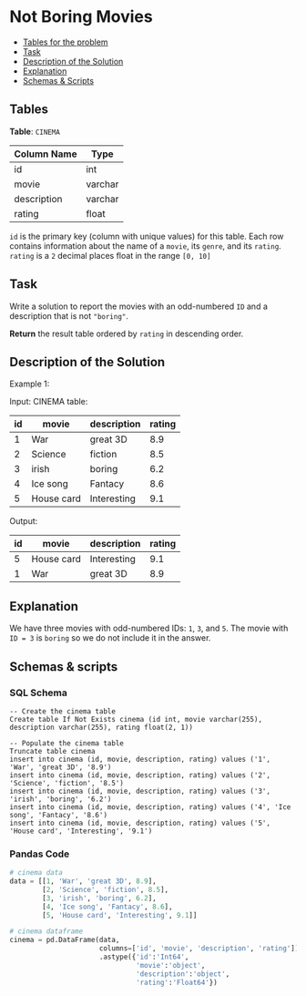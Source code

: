 # Not Boring Movies

- [Tables for the problem](#tables)
- [Task](#task)
- [Description of the Solution](#description-of-the-solution)
- [Explanation](#explanation)
- [Schemas & Scripts](#schemas--scripts)

## Tables 

**Table**: `CINEMA`

| Column Name | Type    |
|-------------|---------|
| id          | int     |
| movie       | varchar |
| description | varchar |
| rating      | float   |

`id` is the primary key (column with unique values) for this table.
Each row contains information about the name of a `movie`, its `genre`, and its `rating`.
`rating` is a `2` decimal places float in the range `[0, 10]`

## Task

Write a solution to report the movies with an odd-numbered `ID` and a description that is not `"boring"`.

**Return** the result table ordered by `rating` in descending order.

## Description of the Solution ##

Example 1:

Input: 
CINEMA table:

| id  | movie      | description | rating |
|-----|------------|-------------|--------|
| 1   | War        | great 3D    | 8.9    |
| 2   | Science    | fiction     | 8.5    |
| 3   | irish      | boring      | 6.2    |
| 4   | Ice song   | Fantacy     | 8.6    |
| 5   | House card | Interesting | 9.1    |

Output: 

| id  | movie      | description | rating |
|-----|------------|----|--------|
| 5   | House card | Interesting | 9.1    |
| 1   | War        | great 3D    | 8.9    |

## Explanation ##

We have three movies with odd-numbered IDs: `1`, `3`, and `5`. The movie with 
`ID = 3` is `boring` so we do not include it in the answer.

## Schemas & scripts

### SQL Schema

```genericsql
-- Create the cinema table
Create table If Not Exists cinema (id int, movie varchar(255), description varchar(255), rating float(2, 1))
    
-- Populate the cinema table
Truncate table cinema
insert into cinema (id, movie, description, rating) values ('1', 'War', 'great 3D', '8.9')
insert into cinema (id, movie, description, rating) values ('2', 'Science', 'fiction', '8.5')
insert into cinema (id, movie, description, rating) values ('3', 'irish', 'boring', '6.2')
insert into cinema (id, movie, description, rating) values ('4', 'Ice song', 'Fantacy', '8.6')
insert into cinema (id, movie, description, rating) values ('5', 'House card', 'Interesting', '9.1')
```

### Pandas Code

```python
# cinema data
data = [[1, 'War', 'great 3D', 8.9], 
        [2, 'Science', 'fiction', 8.5], 
        [3, 'irish', 'boring', 6.2], 
        [4, 'Ice song', 'Fantacy', 8.6], 
        [5, 'House card', 'Interesting', 9.1]]

# cinema dataframe
cinema = pd.DataFrame(data, 
                      columns=['id', 'movie', 'description', 'rating']) \
                      .astype({'id':'Int64', 
                               'movie':'object', 
                               'description':'object', 
                               'rating':'Float64'})
```